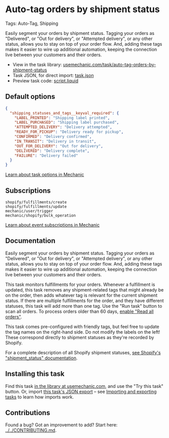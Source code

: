 # Auto-tag orders by shipment status

Tags: Auto-Tag, Shipping

Easily segment your orders by shipment status. Tagging your orders as "Delivered", or "Out for delivery", or "Attempted delivery", or any other status, allows you to stay on top of your order flow. And, adding these tags makes it easier to wire up additional automation, keeping the connection live between your customers and their orders.

* View in the task library: [usemechanic.com/task/auto-tag-orders-by-shipment-status](https://usemechanic.com/task/auto-tag-orders-by-shipment-status)
* Task JSON, for direct import: [task.json](../../tasks/auto-tag-orders-by-shipment-status.json)
* Preview task code: [script.liquid](./script.liquid)

## Default options

```json
{
  "shipping_statuses_and_tags__keyval_required": {
    "LABEL_PRINTED": "Shipping label printed",
    "LABEL_PURCHASED": "Shipping label purchased",
    "ATTEMPTED_DELIVERY": "Delivery attempted",
    "READY_FOR_PICKUP": "Delivery ready for pickup",
    "CONFIRMED": "Delivery confirmed",
    "IN_TRANSIT": "Delivery in transit",
    "OUT_FOR_DELIVERY": "Out for delivery",
    "DELIVERED": "Delivery complete",
    "FAILURE": "Delivery failed"
  }
}
```

[Learn about task options in Mechanic](https://docs.usemechanic.com/article/471-task-options)

## Subscriptions

```liquid
shopify/fulfillments/create
shopify/fulfillments/update
mechanic/user/trigger
mechanic/shopify/bulk_operation
```

[Learn about event subscriptions in Mechanic](https://docs.usemechanic.com/article/408-subscriptions)

## Documentation

Easily segment your orders by shipment status. Tagging your orders as "Delivered", or "Out for delivery", or "Attempted delivery", or any other status, allows you to stay on top of your order flow. And, adding these tags makes it easier to wire up additional automation, keeping the connection live between your customers and their orders.

This task monitors fulfillments for your orders. Whenever a fulfillment is updated, this task removes any shipment-related tags that might already be on the order, then adds whatever tag is relevant for the current shipment status. If there are multiple fulfillments for the order, and they have different statuses, this task will add more than one tag. Use the "Run task" button to scan all orders. To process orders older than 60 days, [enable "Read all orders"](https://docs.usemechanic.com/article/375-enabling-read-all-orders).

This task comes pre-configured with friendly tags, but feel free to update the tag names on the right-hand side. Do not modify the labels on the left! These correspond directly to shipment statuses as they're recorded by Shopify.

For a complete description of all Shopify shipment statuses, [see Shopify's "shipment_status" documentation](https://help.shopify.com/en/api/reference/shipping-and-fulfillment/fulfillment#shipment-status-property).

## Installing this task

Find this task [in the library at usemechanic.com](https://usemechanic.com/task/auto-tag-orders-by-shipment-status), and use the "Try this task" button. Or, import [this task's JSON export](../../tasks/auto-tag-orders-by-shipment-status.json) – see [Importing and exporting tasks](https://docs.usemechanic.com/article/505-importing-and-exporting-tasks) to learn how imports work.

## Contributions

Found a bug? Got an improvement to add? Start here: [../../CONTRIBUTING.md](../../CONTRIBUTING.md).
